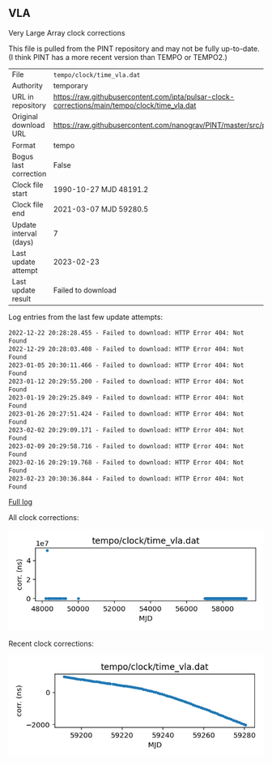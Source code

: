 
## VLA

Very Large Array clock corrections

This file is pulled from the PINT repository and may not be fully
up-to-date. (I think PINT has a more recent version than TEMPO or
TEMPO2.)

|     |     |
|:--- |:--- |
| File | `tempo/clock/time_vla.dat` |
| Authority | temporary |
| URL in repository | <https://raw.githubusercontent.com/ipta/pulsar-clock-corrections/main/tempo/clock/time_vla.dat> |
| Original download URL | <https://raw.githubusercontent.com/nanograv/PINT/master/src/pint/data/runtime/time_vla.dat> |
| Format | tempo |
| Bogus last correction | False |
| Clock file start | 1990-10-27 MJD 48191.2 |
| Clock file end | 2021-03-07 MJD 59280.5 |
| Update interval (days) | 7 |
| Last update attempt | 2023-02-23 |
| Last update result | Failed to download |

Log entries from the last few update attempts:
```
2022-12-22 20:28:28.455 - Failed to download: HTTP Error 404: Not Found
2022-12-29 20:28:03.408 - Failed to download: HTTP Error 404: Not Found
2023-01-05 20:30:11.466 - Failed to download: HTTP Error 404: Not Found
2023-01-12 20:29:55.200 - Failed to download: HTTP Error 404: Not Found
2023-01-19 20:29:25.849 - Failed to download: HTTP Error 404: Not Found
2023-01-26 20:27:51.424 - Failed to download: HTTP Error 404: Not Found
2023-02-02 20:29:09.171 - Failed to download: HTTP Error 404: Not Found
2023-02-09 20:29:58.716 - Failed to download: HTTP Error 404: Not Found
2023-02-16 20:29:19.768 - Failed to download: HTTP Error 404: Not Found
2023-02-23 20:30:36.844 - Failed to download: HTTP Error 404: Not Found
```
[Full log](https://raw.githubusercontent.com/ipta/pulsar-clock-corrections/main/log/tempo/clock/time_vla.dat.log)


All clock corrections:

![plot of all clock corrections](time_vla.dat.png "All corrections")

Recent clock corrections:

![plot of recent clock corrections](time_vla.dat.short.png "Recent corrections")

